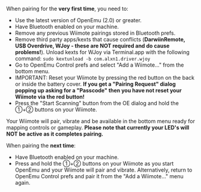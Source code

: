 When pairing for the **very first time**, you need to:
* Use the latest version of OpenEmu (2.0) or greater.
* Have Bluetooth enabled on your machine.
* Remove any previous Wiimote pairings stored in Bluetooth prefs.
* Remove third party apps/kexts that cause conflicts (**DarwiinRemote, USB Overdrive, WJoy - these are NOT required and do cause problems!**). Unload kexts for WJoy via Terminal.app with the following command: `sudo kextunload -b com.alxn1.driver.wjoy`
* Go to OpenEmu Control prefs and select "Add a Wiimote..." from the bottom menu.
* IMPORTANT: Reset your Wiimote by pressing the red button on the back or inside the battery cover. **If you get a "Pairing Request" dialog popping up asking for a "Passcode" then you have not reset your Wiimote via the red button!**
* Press the "Start Scanning" button from the OE dialog and hold the ①+② buttons on your Wiimote.

Your Wiimote will pair, vibrate and be available in the bottom menu ready for mapping controls or gameplay. **Please note that currently your LED's will NOT be active as it completes pairing.**

When pairing the **next time**:
* Have Bluetooth enabled on your machine.
* Press and hold the ①+② buttons on your Wiimote as you start OpenEmu and your Wiimote will pair and vibrate. Alternatively, return to OpenEmu Control prefs and pair it from the "Add a Wiimote..." menu again.
